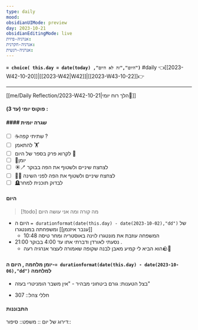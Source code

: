 ```yaml
---
type: daily
mood: 
obsidianUIMode: preview
day: 2023-10-21
obsidianEditingMode: live
אנרגיה-פיזית: 
אנרגיה-חקרנית: 
אנרגיה-רגשית: 
---
```

**`= choice( this.day = date(today) ,"היום","זה לא היום")`** #daily 👈[[2023-W42-10-20]]|[[2023-W42|W42]]|[[2023-W43-10-22]]👉


<hr />

  [[me/Daily Reflection/2023-W42-10-21|הלך רוח יומי💭]]
  
#### פוקוס יומי (עד 3) :

#### #### שגרה יומית
- [ ] ☕שתיתי קפה ?
- [ ] להתאמן 🏋
- [ ] לקרוא פרק בספר של היום 📔
- [ ] 📕יומן
- [ ] ☀️🪥 לצחצח שיניים ולשטוף את הפה בבוקר
- [ ] 🌚🧼 לצחצח שיניים ולשטוף את הפה לפני השינה
- [ ] 🪦לבדוק תוכנית למחר
 
#### היום
> [!todo] מה קורה ומה אני עושה היום 
-   היום ה  `= durationformat(date(this.day) - date(2023-10-02),"dd")`  של [[ענבר איזנמן]] ומשפחתה במונטגרו   
	- 10:48 המשפחה עוזבת את מונטגרו לוינה באוסטריה ומחר טיסה 
- 21:00 נסעתי לאורדן ודברתי אתו עד 4:00 בבוקר .
	- הוא הביא לי קמיע מאבן לבנה שקופה שאמורה לעצור אנרגיה רעה🪨🧿
#### יומן מלחמה , היום ה-`= durationformat(date(this.day) - date(2023-10-06),"dd")` למלחמה
- בצל הטענות: גורם ביטחוני מבהיר - "אין משבר הומניטרי בעזה"
*  חללי צהל:: 307
#### התבוננות 
דירוג של יום :: 
משפט:: 
סיפור:: 

